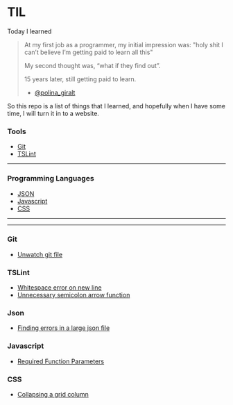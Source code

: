 # TIL
Today I learned

> At my first job as a programmer, my initial impression was: "holy shit I can’t believe I’m getting paid to learn all this"
>
> My second thought was, “what if they find out”.
>
> 15 years later, still getting paid to learn.
> - [@polina_giralt](https://twitter.com/polina_giralt/status/1209163210257043457)

So this repo is a list of things that I learned, and hopefully when I have some time, I will turn it in to a website.

### Tools
* [Git](#git)
* [TSLint](#tslint)


---

### Programming Languages
* [JSON](#json)
* [Javascript](#javascript)
* [CSS](#css)


---
---

### Git
- [Unwatch git file](git/unwatch-git-file.md)


### TSLint
- [Whitespace error on new line](tslint/whitespace-error-on-new-line.md)
- [Unnecessary semicolon arrow function](tslint/unnecessary-semicolon-arrow-function.md)


### Json
- [Finding errors in a large json file](json/errors-in-large-json.md)


### Javascript
- [Required Function Parameters](js-tips/required-function-params.md)


### CSS
- [Collapsing a grid column](css/collapsing-a-grid-column.md)
